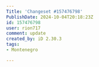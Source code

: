 ```yaml
---
Title: 'Changeset #157476798'
PublishDate: 2024-10-04T20:18:23Z
id: 157476798
user: rion717
comment: update
created_by: iD 2.30.3
tags:
- Montenegro

---
```

